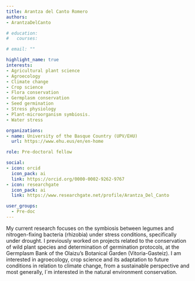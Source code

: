 ```yaml
---
title: Arantza del Canto Romero
authors:
- ArantzaDelCanto

# education:
#   courses:

# email: ""

highlight_name: true
interests:
- Agricultural plant science
- Agroecology 
- Climate change
- Crop science
- Flora conservation 
- Germplasm conservation 
- Seed germination
- Stress physiology
- Plant-microorganism symbiosis.
- Water stress 

organizations:
- name: University of the Basque Country (UPV/EHU)
  url: https://www.ehu.eus/en/en-home

role: Pre-doctoral fellow

social:
- icon: orcid
  icon_pack: ai
  link: https://orcid.org/0000-0002-9262-9767
- icon: researchgate
  icon_pack: ai
  link: https://www.researchgate.net/profile/Arantza_Del_Canto

user_groups: 
  - Pre-doc
---
```


My current research focuses on the symbiosis between legumes and nitrogen-fixing bacteria (rhizobia) under stress conditions, specifically under drought. I previously worked on projects related to the conservation of wild plant species and determination of germination protocols, at the Germplasm Bank of the Olaizu’s Botanical Garden (Vitoria-Gasteiz). I am interested in agroecology, crop science and its adaptation to future conditions in relation to climate change, from a sustainable perspective and most generally, I´m interested in the natural environment conservation.
